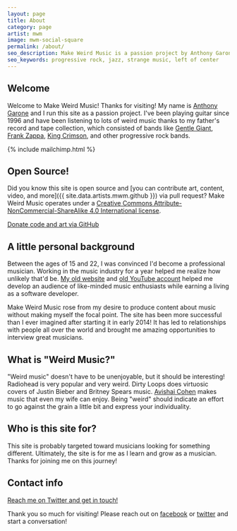 ```yaml
---
layout: page
title: About
category: page
artist: mwm
image: mwm-social-square
permalink: /about/
seo_description: Make Weird Music is a passion project by Anthony Garone showcasing unique and interesting lesser-known musicians.
seo_keywords: progressive rock, jazz, strange music, left of center
---
```

## Welcome

Welcome to Make Weird Music! Thanks for visiting! My name is [Anthony Garone](/discover/anthony-garone) and I run this site as a passion project. I've been playing guitar since 1996 and have been listening to lots of weird music thanks to my father's record and tape collection, which consisted of bands like [Gentle Giant](/discover/gentle-giant), [Frank Zappa](/discover/frank-zappa), [King Crimson](/discover/king-crimson), and other progressive rock bands.

{% include mailchimp.html %}

## Open Source!

Did you know this site is open source and [you can contribute art, content, video, and more]({{ site.data.artists.mwm.github }}) via pull request? Make Weird Music operates under a [Creative Commons Attribute-NonCommercial-ShareAlike 4.0 International license](http://creativecommons.org/licenses/by-nc-sa/4.0/).

<a class="donation-icon" href="http://github.com/MakeWeirdMusic"><i class="fa fa-github-square"></i> Donate code and art via GitHub</a>

## A little personal background

Between the ages of 15 and 22, I was convinced I'd become a professional musician. Working in the music industry for a year helped me realize how unlikely that'd be. [My old website](http://garone.org) and [old YouTube account](http://youtube.com/agarone) helped me develop an audience of like-minded music enthusiasts while earning a living as a software developer.

Make Weird Music rose from my desire to produce content about music without making myself the focal point. The site has been more successful than I ever imagined after starting it in early 2014! It has led to relationships with people all over the world and brought me amazing opportunities to interview great musicians.

## What is "Weird Music?"

"Weird music" doesn't have to be unenjoyable, but it should be interesting! Radiohead is very popular and very weird. Dirty Loops does virtuosic covers of Justin Bieber and Britney Spears music. [Avishai Cohen](/discover/avishai-cohen) makes music that even my wife can enjoy. Being "weird" should indicate an effort to go against the grain a little bit and express your individuality.

## Who is this site for?

This site is probably targeted toward musicians looking for something different. Ultimately, the site is for me as I learn and grow as a musician. Thanks for joining me on this journey!

## Contact info

<script type="text/javascript" language="javascript">
<!--
// Email obfuscator script 2.1 by Tim Williams, University of Arizona
// Random encryption key feature by Andrew Moulden, Site Engineering Ltd
// This code is freeware provided these four comment lines remain intact
// A wizard to generate this code is at http://www.jottings.com/obfuscator/
{ coded = "DR8ZXRM@nDYuFu3LlnyT3g.gXn"
  key = "dahAwYrvE7x4MQV2o0WTtIugiRlDZSFfL96mNK5OqkXzCG8pyj3BJU1sHbecPn"
  shift=coded.length
  link=""
  for (i=0; i<coded.length; i++) {
    if (key.indexOf(coded.charAt(i))==-1) {
      ltr = coded.charAt(i)
      link += (ltr)
    }
    else {     
      ltr = (key.indexOf(coded.charAt(i))-shift+key.length) % key.length
      link += (key.charAt(ltr))
    }
  }
document.write("<a class='donation-icon' href='mailto:"+link+"'><i class='fa fa-envelope'></i> Send me an email!</a>")
}
//-->
</script><noscript><a href="{{ site.data.artists.mwm.twitter }}" class="donation-icon"><i class="fa fa-envelope"></i> Reach me on Twitter and get in touch!</a></noscript>


Thank you so much for visiting! Please reach out on [facebook](http://facebook.com/MakeWeirdMusic) or [twitter](http://twitter.com/MakeWeirdMusic) and start a conversation!

